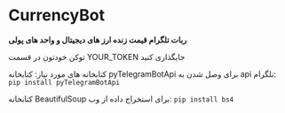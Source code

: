 # CurrencyBot
 **ربات تلگرام قیمت زنده ارز های دیجیتال و واحد های پولی**



 توکن خودتون در قسمت YOUR_TOKEN جایگذاری کنید

 کتابخانه های مورد نیاز:
 کتابخانه pyTelegramBotApi برای وصل شدن به api تلگرام:
 ```pip install pyTelegramBotApi```

 کتابخانه BeautifulSoup برای استخراج داده از وب:
 ```pip install bs4```
 

 
 

 
